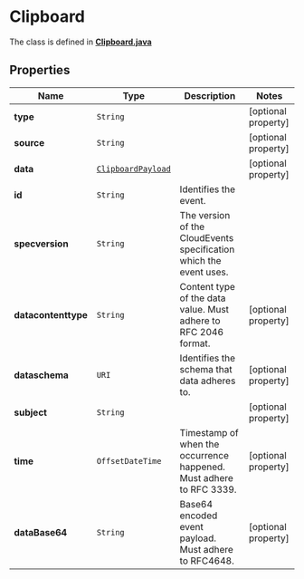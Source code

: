 

# Clipboard

The class is defined in **[Clipboard.java](../../src/main/java/org/openapitools/model/Clipboard.java)**

## Properties

Name | Type | Description | Notes
------------ | ------------- | ------------- | -------------
**type** | `String` |  |  [optional property]
**source** | `String` |  |  [optional property]
**data** | [`ClipboardPayload`](ClipboardPayload.md) |  |  [optional property]
**id** | `String` | Identifies the event. | 
**specversion** | `String` | The version of the CloudEvents specification which the event uses. | 
**datacontenttype** | `String` | Content type of the data value. Must adhere to RFC 2046 format. |  [optional property]
**dataschema** | `URI` | Identifies the schema that data adheres to. |  [optional property]
**subject** | `String` |  |  [optional property]
**time** | `OffsetDateTime` | Timestamp of when the occurrence happened. Must adhere to RFC 3339. |  [optional property]
**dataBase64** | `String` | Base64 encoded event payload. Must adhere to RFC4648. |  [optional property]












